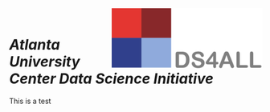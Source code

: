 <!-- ![DS4ALL Logo](/images/ds4all_logo.png) -->
<img src="/images/ds4all_logo.png" width="300" align="right">
<br>

# *Atlanta University Center Data Science Initiative*

This is a test

